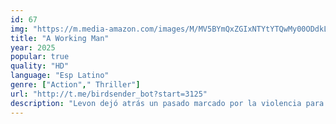 ```yaml
---
id: 67
img: "https://m.media-amazon.com/images/M/MV5BYmQxZGIxNTYtYTQwMy00ODdkLWI0MmQtM2E0ZmIyNmYzMGMzXkEyXkFqcGc@._V1_SX300.jpg"
title: "A Working Man"
year: 2025
popular: true
quality: "HD"
language: "Esp Latino"
genre: ["Action"," Thriller"]
url: "http://t.me/birdsender_bot?start=3125"
description: "Levon dejó atrás un pasado marcado por la violencia para ser un buen ejemplo para su hija. Sin embargo, cuando la hija de su jefe desaparece, este antiguo militar de élite no se detendrá ante nada hasta acabar con los criminales responsables de ello."
---
```

